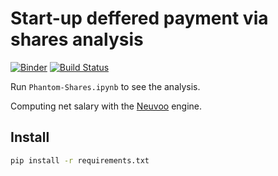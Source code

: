 # Start-up deffered payment via shares analysis

[![Binder](https://mybinder.org/badge_logo.svg)](https://mybinder.org/v2/gh/KikeM/deferred-payments-shares/master?filepath=Phantom-Shares.ipynb) [![Build Status](https://travis-ci.org/KikeM/deferred-payments-shares.svg?branch=master)](https://travis-ci.org/KikeM/deferred-payments-shares)

Run `Phantom-Shares.ipynb` to see the analysis.

Computing net salary with the [Neuvoo](https://neuvoo.es/calculadora-de-impuesto/) engine.

## Install

```bash
pip install -r requirements.txt
```
